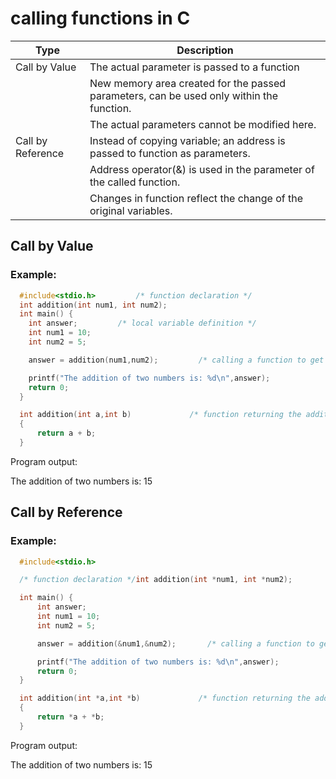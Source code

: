 # calling functions in C


| Type | Description |
|------|-------------|
| Call by Value | The actual parameter is passed to a function |
|               | New memory area created for the passed parameters, can be used only within the function. |
|               | The actual parameters cannot be modified here. |
| Call by Reference | Instead of copying variable; an address is passed to function as parameters. |
|                   | Address operator(&) is used in the parameter of the called function. |
|                   | Changes in function reflect the change of the original variables. |

## Call by Value

### Example:

```c
  #include<stdio.h>         /* function declaration */
  int addition(int num1, int num2);
  int main() {
    int answer;         /* local variable definition */    
    int num1 = 10;
    int num2 = 5;

    answer = addition(num1,num2);         /* calling a function to get addition value */  

    printf("The addition of two numbers is: %d\n",answer);
    return 0;
  }

  int addition(int a,int b)             /* function returning the addition of two numbers */
  {
      return a + b;
  }
```

Program output:

The addition of two numbers is: 15

## Call by Reference

### Example:

```c
  #include<stdio.h>

  /* function declaration */int addition(int *num1, int *num2);

  int main() {
      int answer;
      int num1 = 10;
      int num2 = 5;

      answer = addition(&num1,&num2);       /* calling a function to get addition value */    

      printf("The addition of two numbers is: %d\n",answer);
      return 0;
  }

  int addition(int *a,int *b)             /* function returning the addition of two numbers */
  {
      return *a + *b;
  }
```

Program output:

The addition of two numbers is: 15

